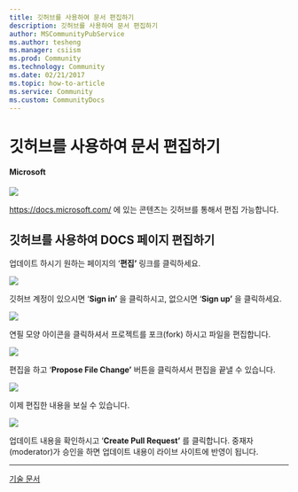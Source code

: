 ```yaml
---
title: 깃허브를 사용하여 문서 편집하기
description: 깃허브를 사용하여 문서 편집하기
author: MSCommunityPubService
ms.author: tesheng
ms.manager: csiism
ms.prod: Community
ms.technology: Community
ms.date: 02/21/2017
ms.topic: how-to-article
ms.service: Community
ms.custom: CommunityDocs
---
```


# 깃허브를 사용하여 문서 편집하기

#### Microsoft

![](./img/TA17022101/image1.png)

<https://docs.microsoft.com/> 에 있는 콘텐츠는 깃허브를 통해서 편집
가능합니다.

깃허브를 사용하여 DOCS 페이지 편집하기
--------------------------------------

업데이트 하시기 원하는 페이지의 ‘**편집’** 링크를 클릭하세요.

![](./img/TA17022101/image2.png)

깃허브 계정이 있으시면 ‘**Sign in’** 을 클릭하시고, 없으시면 ‘**Sign up’** 을 클릭하세요.

![](./img/TA17022101/image3.png)

연필 모양 아이콘을 클릭하셔서 프로젝트를 포크(fork) 하시고 파일을
편집합니다.

![](./img/TA17022101/image4.png)

편집을 하고 ‘**Propose File Change’** 버튼을 클릭하셔서 편집을 끝낼 수
있습니다.

![](./img/TA17022101/image5.png)

이제 편집한 내용을 보실 수 있습니다.

![](./img/TA17022101/image6.png)

업데이트 내용을 확인하시고 ‘**Create Pull Request’** 를 클릭합니다.
중재자(moderator)가 승인을 하면 업데이트 내용이 라이브 사이트에 반영이
됩니다.

  ----------------------------------------------------------------------------------------------
[기술 문서](http://aka.ms/MSDNKorea)
